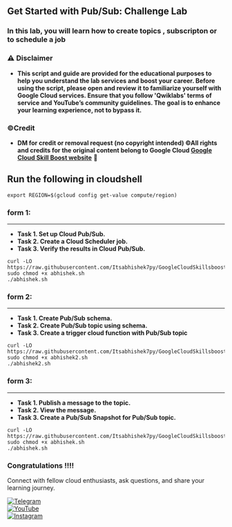 ## Get Started with Pub/Sub: Challenge Lab



### In this lab, you will learn how to create topics , subscripton or to schedule a job


### ⚠️ Disclaimer
- **This script and guide are provided for  the educational purposes to help you understand the lab services and boost your career. Before using the script, please open and review it to familiarize yourself with Google Cloud services. Ensure that you follow 'Qwiklabs' terms of service and YouTube’s community guidelines. The goal is to enhance your learning experience, not to bypass it.**

### ©Credit
- **DM for credit or removal request (no copyright intended) ©All rights and credits for the original content belong to Google Cloud [Google Cloud Skill Boost website](https://www.cloudskillsboost.google/)** 🙏


## Run the following in cloudshell

```
export REGION=$(gcloud config get-value compute/region)
```

### form 1:
---
* **Task 1. Set up Cloud Pub/Sub.**
* **Task 2. Create a Cloud Scheduler job.**
* **Task 3. Verify the results in Cloud Pub/Sub.**

````
curl -LO https://raw.githubusercontent.com/Itsabhishek7py/GoogleCloudSkillsboost/refs/heads/main/Get%20Started%20with%20PubSub%3A%20Challenge%20Lab/abhishek.sh
sudo chmod +x abhishek.sh
./abhishek.sh
````
### form 2:
---

* **Task 1. Create Pub/Sub schema.**
* **Task 2. Create Pub/Sub topic using schema.**
* **Task 3. Create a trigger cloud function with Pub/Sub topic**


````
curl -LO https://raw.githubusercontent.com/Itsabhishek7py/GoogleCloudSkillsboost/refs/heads/main/Get%20Started%20with%20PubSub%3A%20Challenge%20Lab/abhishek2.sh
sudo chmod +x abhishek2.sh
./abhishek2.sh
````
###  form 3:
---

* **Task 1. Publish a message to the topic.**
* **Task 2. View the message.**
* **Task 3. Create a Pub/Sub Snapshot for Pub/Sub topic.**


````
curl -LO https://raw.githubusercontent.com/Itsabhishek7py/GoogleCloudSkillsboost/refs/heads/main/Get%20Started%20with%20PubSub%3A%20Challenge%20Lab/abhishek.sh
sudo chmod +x abhishek.sh
./abhishek.sh
````

### Congratulations !!!!

Connect with fellow cloud enthusiasts, ask questions, and share your learning journey.  

[![Telegram](https://img.shields.io/badge/Telegram_Group-2CA5E0?style=for-the-badge&logo=telegram&logoColor=white)](https://t.me/+gBcgRTlZLyM4OGI1)  
[![YouTube](https://img.shields.io/badge/Subscribe-FF0000?style=for-the-badge&logo=youtube&logoColor=white)](https://www.youtube.com/@drabhishek.5460?sub_confirmation=1)  
[![Instagram](https://img.shields.io/badge/Follow-%23E4405F?style=for-the-badge&logo=instagram&logoColor=white)](https://www.instagram.com/drabhishek.5460/) 

